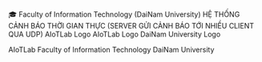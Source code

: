 🎓 Faculty of Information Technology (DaiNam University)
HỆ THỐNG CẢNH BÁO THỜI GIAN THỰC (SERVER GỬI CẢNH BÁO TỚI NHIỀU CLIENT QUA UDP)
AIoTLab Logo AIoTLab Logo DaiNam University Logo

AIoTLab Faculty of Information Technology DaiNam University
